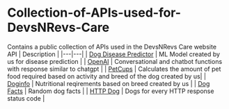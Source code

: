 # Collection-of-APIs-used-for-DevsNRevs-Care
 Contains a public collection of APIs used in the DevsNRevs Care website
API | Description | 
|---|---|
| [Dog Disease Predictor](https://huggingface.co/spaces/AnishKumbhar/DogDiseasePredictor) | ML Model created by us for disease prediction |
| [OpenAI](https://openai.com/product) | Conversational and chatbot functions with response similar to chatgpt |
| [PetCups](https://anishkumbhar-text-generation.hf.space/) | Calculates the amount of pet food required based on activity and breed of the dog created by us| 
| [Doginfo](https://anishkumbhar-doginfo.hf.space/) | Nutritional reqirements based on breed created by us | 
| [Dog Facts](https://dukengn.github.io/Dog-facts-API/) | Random dog facts |
| [HTTP Dog](https://http.dog) | Dogs for every HTTP response status code |


